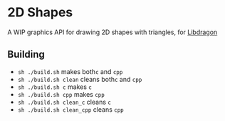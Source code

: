 # 2D Shapes
A WIP graphics API for drawing 2D shapes with triangles, for [Libdragon](https://github.com/DragonMinded/libdragon/tree/preview)


## Building
- `sh ./build.sh` makes both`c` and `cpp`
- `sh ./build.sh clean` cleans both`c` and `cpp` 
- `sh ./build.sh c` makes `c`
- `sh ./build.sh cpp` makes `cpp`
- `sh ./build.sh clean_c` cleans `c`
- `sh ./build.sh clean_cpp` cleans `cpp`
